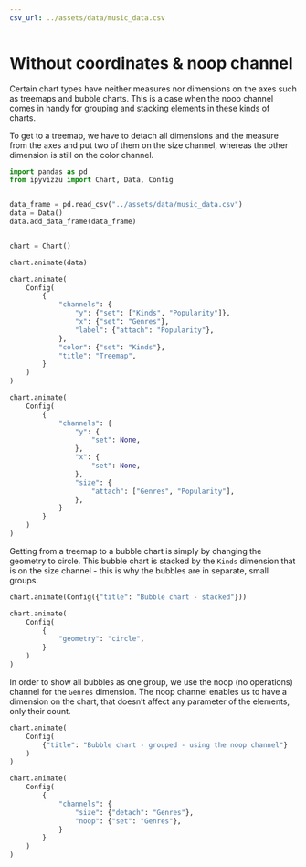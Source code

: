 ```yaml
---
csv_url: ../assets/data/music_data.csv
---
```


# Without coordinates & noop channel

Certain chart types have neither measures nor dimensions on the axes such as
treemaps and bubble charts. This is a case when the noop channel comes in handy
for grouping and stacking elements in these kinds of charts.

To get to a treemap, we have to detach all dimensions and the measure from the
axes and put two of them on the size channel, whereas the other dimension is
still on the color channel.

<div id="tutorial_01"></div>

```python
import pandas as pd
from ipyvizzu import Chart, Data, Config


data_frame = pd.read_csv("../assets/data/music_data.csv")
data = Data()
data.add_data_frame(data_frame)


chart = Chart()

chart.animate(data)

chart.animate(
    Config(
        {
            "channels": {
                "y": {"set": ["Kinds", "Popularity"]},
                "x": {"set": "Genres"},
                "label": {"attach": "Popularity"},
            },
            "color": {"set": "Kinds"},
            "title": "Treemap",
        }
    )
)

chart.animate(
    Config(
        {
            "channels": {
                "y": {
                    "set": None,
                },
                "x": {
                    "set": None,
                },
                "size": {
                    "attach": ["Genres", "Popularity"],
                },
            }
        }
    )
)
```

Getting from a treemap to a bubble chart is simply by changing the geometry to
circle. This bubble chart is stacked by the `Kinds` dimension that is on the
size channel - this is why the bubbles are in separate, small groups.

<div id="tutorial_02"></div>

```python
chart.animate(Config({"title": "Bubble chart - stacked"}))

chart.animate(
    Config(
        {
            "geometry": "circle",
        }
    )
)
```

In order to show all bubbles as one group, we use the noop (no operations)
channel for the `Genres` dimension. The noop channel enables us to have a
dimension on the chart, that doesn’t affect any parameter of the elements, only
their count.

<div id="tutorial_03"></div>

```python
chart.animate(
    Config(
        {"title": "Bubble chart - grouped - using the noop channel"}
    )
)

chart.animate(
    Config(
        {
            "channels": {
                "size": {"detach": "Genres"},
                "noop": {"set": "Genres"},
            }
        }
    )
)
```

<script src="./without_coordinates_noop_channel.js"></script>
